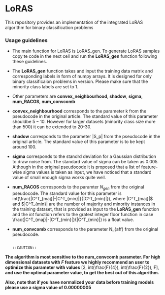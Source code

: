 # LoRAS
This repository provides an implementation of the integrated LoRAS algorithm for binary classification problems
### Usage guidelines
- The main function for LoRAS is LoRAS_gen. To generate LoRAS samples copy te code in the next cell and run the **LoRAS_gen** function following these guidelines.    

- The **LoRAS_gen** function takes and input the training data matrix and corresponding labels in form of numpy arrays. It is designed for only binary classificaion problems in version. Please make sure that the minority class labels are  set to 1.

- Other parameters are **convex_neighbourhood**, **shadow**, **sigma**, **num_RACOS**, **num_convcomb**

- **convex_neighbourhood** corresponds to the parameter k from the pseudocode in the original article. The standard value of this parameter shouldbe $5-10$. However for larger datasets (minority class size more than 500) it can be extended to 20-30.

- **shadow** corresponds to the parameter |S_p| from the pseudocode in the original article. The standard value of this parameter is to be kept around $100$.

- **sigma** corresponds to the standrd deviation for a Gaussian distribution to draw noise from. The standard value of sigma can be taken  as 0.005. Although in the original pseudocode it is proposed that a list of feature-wise sigma values is taken as input, we have noticed that a standard value of small enough sigma works quite well. 

- **num_RACOS** corresponds to the paramter $N_{gen}$ from the original pseudocode. The standard value for this parameter is int(\frac{|C^T_{maj}|-|C^T_{min}|}{|C^T_{min}|}), where |C^T_{maj}|$ and $|C^T_{min}| are the number of majority and minority instances in the training dataset, that is provided as input to the **LoRAS_gen** function and the $int$ function refers to the gratest integer floor function in case \frac{|C^T_{maj}|-|C^T_{min}|}{|C^T_{min}|} is a float value. 

- **num_convcomb** corresponds to the parameter N_{aff} from the original pseudocode.


                                                               ::CAUTION::
                                                    
**The algorithm is most sensitive to the num_convcomb parameter. For high dimensional datasets with $F$ feature we highly recommend an user to optimize this parameter with values** [2, int(\frac{F}{4}), int(\frac{F}{2}), F], **and use the optimal parameter value, to get the best out of this algorithm.**

**Also, note that if you have normalized your data before training models please use a sigma value of 0.00000005**
